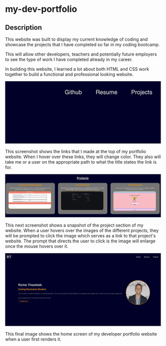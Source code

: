 # my-dev-portfolio

## Description

This website was built to display my current knowledge of coding and showcase the projects that I have completed so far in my coding bootcamp.

This will allow other developers, teachers and potentially future employers to see the type of work I have completed already in my career.

In building this website, I learned a lot about both HTML and CSS work together to build a functional and professional looking website.

![alt text](./assets/images/READme-header-links.png)

This screenshot shows the links that I made at the top of my portfolio website. When I hover over these links, they will change color. They also will take me or a user on the appropriate path to what the title states the link is for.

![alt text](./assets/images/READme-project-links.png)

This next screenshot shows a snapshot of the project section of my website. When a user hovers over the images of the different projects, they will be prompted to click the image which serves as a link to that project's website. The prompt that directs the user to click is the image will enlarge once the mouse hovers over it.

![alt text](./assets/images/READme-final-website.png)

This final image shows the home screen of my developer portfolio website when a user first renders it.
